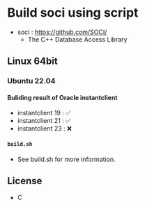 # Build soci using script

- soci : https://github.com/SOCI/
  - The C++ Database Access Library

## Linux 64bit 

### Ubuntu 22.04

#### Buliding result of Oracle instantclient

- instantclient 19 : ✅
- instantclient 21 : ✅
- instantclient 23 : ❌ 

#### `build.sh`

- See build.sh for more information.

## License
- C

